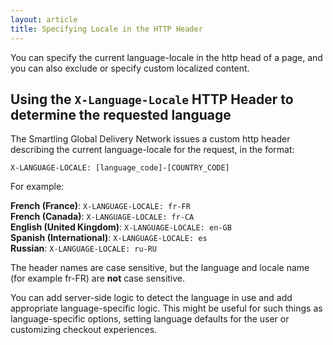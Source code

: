 ```yaml
---
layout: article
title: Specifying Locale in the HTTP Header
---
```



You can specify the current language-locale in the http head of a page, and you can also exclude or specify custom localized content.

## Using the `X-Language-Locale` HTTP Header to determine the requested language

The Smartling Global Delivery Network issues a custom http header describing the current language-locale for the request, in the format:

`X-LANGUAGE-LOCALE: [language_code]-[COUNTRY_CODE]`

For example:

**French (France)**: `X-LANGUAGE-LOCALE: fr-FR`
<br>**French (Canada)**: `X-LANGUAGE-LOCALE: fr-CA`
<br>**English (United Kingdom)**: `X-LANGUAGE-LOCALE: en-GB`
<br>**Spanish (International)**: `X-LANGUAGE-LOCALE: es`
<br>**Russian**: `X-LANGUAGE-LOCALE: ru-RU`

The header names are case sensitive, but the language and locale name (for example fr-FR) are **not** case sensitive.

You can add server-side logic to detect the language in use and add appropriate language-specific logic. This might be useful for such things as language-specific options, setting language defaults for the user or customizing checkout experiences.




